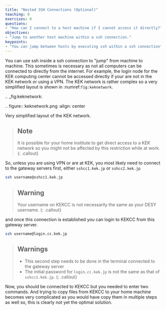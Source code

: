 ```yaml
---
title: "Nested SSH Connections (Optional)"
teaching: 0
exercises: 0
questions:
- "How can I connect to a host machine if I cannot access it directly?"
objectives:
- "Jump to another host machine within a ssh connection."
keypoints:
- "You can jump between hosts by executing ssh within a ssh connection"
---
```

You can use ssh inside a ssh connection to "jump" from machine to machine.
This sometimes is necessary as not all computers can be connected to directly
from the internet. For example, the login node for the KEK computing center
cannot be accessed directly if your are not in the KEK network or using a VPN. The
KEK network is rather complex so a very simplified layout is shown in
:numref:`fig:keknetwork`.

.. _fig:keknetwork:

.. figure:: keknetwork.png
   :align: center

   Very simplified layout of the KEK network.


> ## Note
> It is possible for your home institute to get direct access to a KEK network so
> you might not be affected by this restriction while at work.
{: .callout}

So, unless you are using VPN or are at KEK, you most likely need to connect to the
gateway servers first, either ``sshcc1.kek.jp`` or ``sshcc2.kek.jp``

```bash
ssh username@sshcc1.kek.jp
```

> ## Warning
> Your username on KEKCC is not necessarily the same as your DESY username.
{: .callout}

and once this connection is established you can login to KEKCC from this gateway
server.

```bash
ssh username@login.cc.kek.jp
```

> ## Warnings
> * This second step needs to be done in the terminal connected to the gateway
>   server
> * The initial password for ``login.cc.kek.jp`` is not the same as that of
>   ``sshcc1.kek.jp``.
{: .callout}

Now, you should be connected to KEKCC but you needed to enter two commands. And
trying to copy files from KEKCC to your home machine becomes very complicated as
you would have copy them in multiple steps as well so, this is clearly not yet
the optimal solution.
